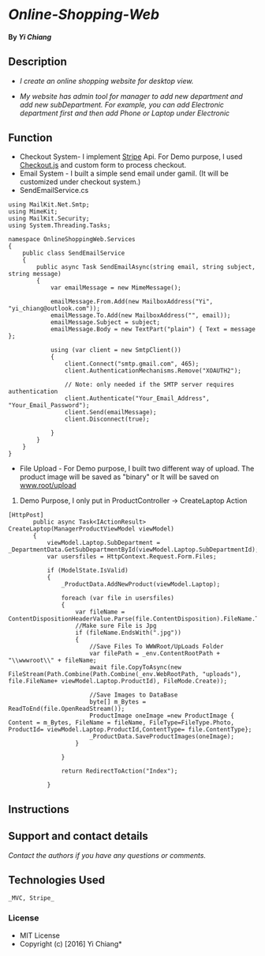 # _Online-Shopping-Web_


#### By _**Yi Chiang**_

## Description

*  _I create an online shopping website for desktop view._

*  _My website has admin tool for manager to add new department and add new subDepartment.
For example, you can add Electronic department first and then add Phone or Laptop under Electronic_

## Function

* Checkout System- I implement [Stripe](https://stripe.com/) Api. For Demo purpose, I used [Checkout.js](https://stripe.com/docs/checkout) and custom form to process checkout.
* Email System - I built a simple send email under gamil. (It will be customized under checkout system.)
*  SendEmailService.cs
```
using MailKit.Net.Smtp;
using MimeKit;
using MailKit.Security;
using System.Threading.Tasks;

namespace OnlineShoppingWeb.Services
{
    public class SendEmailService
    {
        public async Task SendEmailAsync(string email, string subject, string message)
        {
            var emailMessage = new MimeMessage();

            emailMessage.From.Add(new MailboxAddress("Yi", "yi_chiang@outlook.com"));
            emailMessage.To.Add(new MailboxAddress("", email));
            emailMessage.Subject = subject;
            emailMessage.Body = new TextPart("plain") { Text = message };

            using (var client = new SmtpClient())
            {
                client.Connect("smtp.gmail.com", 465);
                client.AuthenticationMechanisms.Remove("XOAUTH2");

                // Note: only needed if the SMTP server requires authentication
                client.Authenticate("Your_Email_Address", "Your_Email_Password");
                client.Send(emailMessage);
                client.Disconnect(true);

            }
        }
    }
}
```
* File Upload - For Demo purpose, I built two different way of upload. The product image will be saved as "binary" or It will be saved on www.root/upload
1. Demo Purpose, I only put in ProductController -> CreateLaptop Action
```
[HttpPost]
       public async Task<IActionResult> CreateLaptop(ManagerProductViewModel viewModel)
       {
           viewModel.Laptop.SubDepartment = _DepartmentData.GetSubDepartmentById(viewModel.Laptop.SubDepartmentId);
           var usersfiles = HttpContext.Request.Form.Files;

           if (ModelState.IsValid)
           {
               _ProductData.AddNewProduct(viewModel.Laptop);

               foreach (var file in usersfiles)
               {
                   var fileName = ContentDispositionHeaderValue.Parse(file.ContentDisposition).FileName.Trim('"');
                   //Make sure File is Jpg
                   if (fileName.EndsWith(".jpg"))
                   {
                       //Save Files To WWWRoot/UpLoads Folder
                       var filePath = _env.ContentRootPath + "\\wwwroot\\" + fileName;
                       await file.CopyToAsync(new FileStream(Path.Combine(Path.Combine(_env.WebRootPath, "uploads"), file.FileName+ viewModel.Laptop.ProductId), FileMode.Create));

                       //Save Images to DataBase
                       byte[] m_Bytes = ReadToEnd(file.OpenReadStream());
                       ProductImage oneImage =new ProductImage { Content = m_Bytes, FileName = fileName, FileType=FileType.Photo, ProductId= viewModel.Laptop.ProductId,ContentType= file.ContentType};
                       _ProductData.SaveProductImages(oneImage);
                   }

               }

               return RedirectToAction("Index");

           }
```
## Instructions

## Support and contact details
  _Contact the authors if you have any questions or comments._

## Technologies Used

    _MVC, Stripe_

### License

* MIT License
* Copyright (c) [2016] Yi Chiang*
